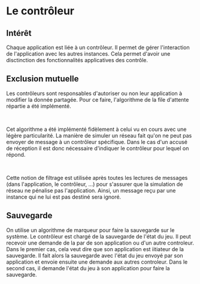 # Le contrôleur

## Intérêt

Chaque application est liée à un contrôleur. Il permet de gérer l'interaction de l'application avec les autres instances. Cela permet d'avoir une disctinction des fonctionnalités applicatives des contrôle.

## Exclusion mutuelle

Les contrôleurs sont responsables d'autoriser ou non leur application à modifier la donnée partagée. Pour ce faire, l'algorithme de la file d'attente répartie a été implémenté.

<br>

Cet algorithme a été implémenté fidèlement à celui vu en cours avec une légère particularité. La manière de simuler un réseau fait qu'on ne peut pas envoyer de message à un contrôleur spécifique. Dans le cas d'un accusé de réception il est donc nécessaire d'indiquer le contrôleur pour lequel on répond.

<br>

Cette notion de filtrage est utilisée après toutes les lectures de messages (dans l'application, le contrôleur, ...) pour s'assurer que la simulation de réseau ne pénalise pas l'application. Ainsi, un message reçu par une instance qui ne lui est pas destiné sera ignoré.

## Sauvegarde

On utilise un algorithme de marqueur pour faire la sauvegarde sur le système.
Le contrôleur est chargé de la sauvegarde de l'état du jeu. Il peut recevoir une demande de la par de son application ou d'un autre controleur.
Dans le premier cas, cela veut dire que son application est iitiateur de la sauvegarde. Il fait alors la sauvegarde avec l'état du jeu envoyé par son application et envoie ensuite une demande aux autres controleur.
Dans le second cas, il demande l'état du jeu à son application pour faire la sauvegarde.
